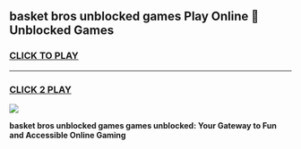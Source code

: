
## basket bros unblocked games Play Online 👋 Unblocked Games
<h3>
<a href="https://premium.freeplayer.one?title=basket_bros_unblocked_games&ref=19F">CLICK TO PLAY</a></h3>
<hr>

<h3>
<a href="https://premium.freeplayer.one?title=basket_bros_unblocked_games&ref=19F">CLICK 2 PLAY</a>
  
</h3>

<a href="https://premium.freeplayer.one?title=basket_bros_unblocked_games&ref=19F"><img src="https://clearcache.store/games.png"></a>


**basket bros unblocked games games unblocked: Your Gateway to Fun and Accessible Online Gaming**
